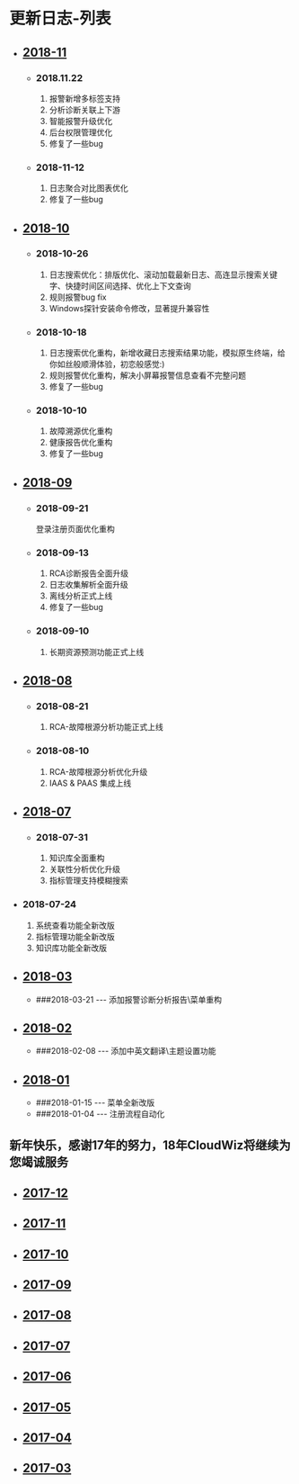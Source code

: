 # 更新日志-列表

* ## [2018-11](/part5/2018-11.md)

  * ### 2018.11.22
    1. 报警新增多标签支持
    2. 分析诊断关联上下游
    3. 智能报警升级优化
    4. 后台权限管理优化
    5. 修复了一些bug

  * ### 2018-11-12
    1. 日志聚合对比图表优化
    2. 修复了一些bug

* ## [2018-10](/part5/2018-10.md)
  * ### 2018-10-26
    1. 日志搜索优化：排版优化、滚动加载最新日志、高连显示搜索关键字、快捷时间区间选择、优化上下文查询
    2. 规则报警bug fix
    3. Windows探针安装命令修改，显著提升兼容性

  * ### 2018-10-18
    1. 日志搜索优化重构，新增收藏日志搜索结果功能，模拟原生终端，给你如丝般顺滑体验，初恋般感觉:)
    2. 规则报警优化重构，解决小屏幕报警信息查看不完整问题
    3. 修复了一些bug

  * ### 2018-10-10
     1. 故障溯源优化重构
     2. 健康报告优化重构
     3. 修复了一些bug

* ## [2018-09](/part5/2018-09.md)
  * ### 2018-09-21
     登录注册页面优化重构

  * ### 2018-09-13
     1. RCA诊断报告全面升级
     2. 日志收集解析全面升级
     3. 离线分析正式上线
     4. 修复了一些bug

  * ### 2018-09-10
     1. 长期资源预测功能正式上线

* ## [2018-08](/part5/2018-08.md)
  * ### 2018-08-21
      1. RCA-故障根源分析功能正式上线

  * ### 2018-08-10
    1. RCA-故障根源分析优化升级
    2. IAAS & PAAS 集成上线
    
* ## [2018-07](/part5/2018-07.md)

  * ### 2018-07-31
    1. 知识库全面重构
    2. 关联性分析优化升级
    3. 指标管理支持模糊搜索
    
 * ### 2018-07-24
    1. 系统查看功能全新改版
    2. 指标管理功能全新改版
    3. 知识库功能全新改版

* ## [2018-03](/part5/2018-03.md)
    * ###2018-03-21 --- 添加报警诊断分析报告\菜单重构

* ## [2018-02](/part5/2018-02.md)
    * ###2018-02-08 --- 添加中英文翻译\主题设置功能

* ## [2018-01](/part5/2018-01.md)
    * ###2018-01-15 --- 菜单全新改版
    * ###2018-01-04 --- 注册流程自动化 

## 新年快乐，感谢17年的努力，18年CloudWiz将继续为您竭诚服务

* ## [2017-12](/part5/2017-12.md)
* ## [2017-11](/part5/2017-11.md)
* ## [2017-10](/part5/2017-10.md)
* ## [2017-09](/part5/2017-09.md)
* ## [2017-08](/part5/2017-08.md)
* ## [2017-07](/part5/2017-07.md)
* ## [2017-06](/part5/2017-06.md)
* ## [2017-05](/part5/2017-05.md)
* ## [2017-04](/part5/2017-04.md)
* ## [2017-03](/part5/2017-03.md)




